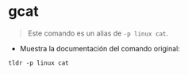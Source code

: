 # gcat

> Este comando es un alias de `-p linux cat`.

- Muestra la documentación del comando original:

`tldr -p linux cat`
